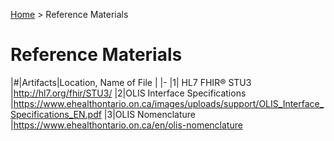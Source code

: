 <p id="breadcrumb">

[Home](https://simplifier.net/guide/ontariolaboratoriesinformationsystemconsumerquery/home) > Reference Materials

</p>


# Reference Materials

|#|Artifacts|Location, Name of File |
|-
|1|	HL7 FHIR®  STU3 |http://hl7.org/fhir/STU3/
|2|OLIS Interface Specifications |https://www.ehealthontario.on.ca/images/uploads/support/OLIS_Interface_Specifications_EN.pdf
|3|OLIS Nomenclature |https://www.ehealthontario.on.ca/en/olis-nomenclature 